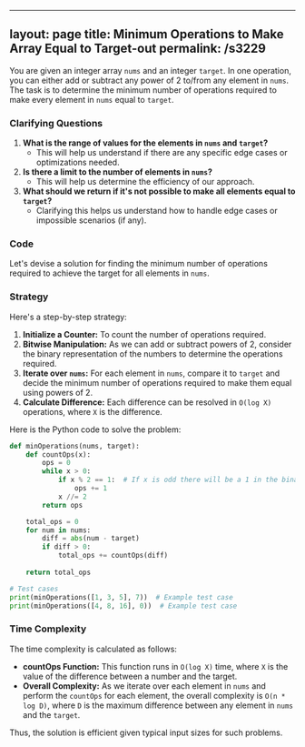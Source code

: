 
---
layout: page
title:  Minimum Operations to Make Array Equal to Target-out
permalink: /s3229
---

You are given an integer array `nums` and an integer `target`. In one operation, you can either add or subtract any power of 2 to/from any element in `nums`. The task is to determine the minimum number of operations required to make every element in `nums` equal to `target`.

### Clarifying Questions
1. **What is the range of values for the elements in `nums` and `target`?**
   - This will help us understand if there are any specific edge cases or optimizations needed.
2. **Is there a limit to the number of elements in `nums`?**
   - This will help us determine the efficiency of our approach.
3. **What should we return if it's not possible to make all elements equal to `target`?**
   - Clarifying this helps us understand how to handle edge cases or impossible scenarios (if any).

### Code

Let's devise a solution for finding the minimum number of operations required to achieve the target for all elements in `nums`.

### Strategy

Here's a step-by-step strategy:
1. **Initialize a Counter:** To count the number of operations required.
2. **Bitwise Manipulation:** As we can add or subtract powers of 2, consider the binary representation of the numbers to determine the operations required.
3. **Iterate over `nums`:** For each element in `nums`, compare it to `target` and decide the minimum number of operations required to make them equal using powers of 2.
4. **Calculate Difference:** Each difference can be resolved in `O(log X)` operations, where `X` is the difference.

Here is the Python code to solve the problem:

```python
def minOperations(nums, target):
    def countOps(x):
        ops = 0
        while x > 0:
            if x % 2 == 1:  # If x is odd there will be a 1 in the binary representation
                ops += 1
            x //= 2
        return ops

    total_ops = 0
    for num in nums:
        diff = abs(num - target)
        if diff > 0:
            total_ops += countOps(diff)
    
    return total_ops

# Test cases
print(minOperations([1, 3, 5], 7))  # Example test case
print(minOperations([4, 8, 16], 0))  # Example test case
```
    
### Time Complexity

The time complexity is calculated as follows:
- **countOps Function:** This function runs in `O(log X)` time, where `X` is the value of the difference between a number and the target.
- **Overall Complexity:** As we iterate over each element in `nums` and perform the `countOps` for each element, the overall complexity is `O(n * log D)`, where `D` is the maximum difference between any element in `nums` and the `target`.

Thus, the solution is efficient given typical input sizes for such problems.